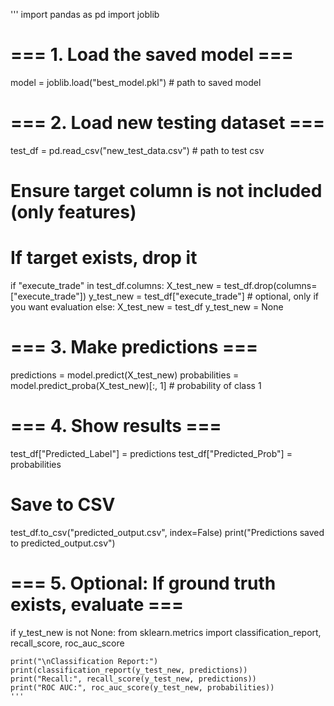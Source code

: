 '''
import pandas as pd
import joblib

# === 1. Load the saved model ===
model = joblib.load("best_model.pkl")   # path to saved model

# === 2. Load new testing dataset ===
test_df = pd.read_csv("new_test_data.csv")  # path to test csv

# Ensure target column is not included (only features)
# If target exists, drop it
if "execute_trade" in test_df.columns:
    X_test_new = test_df.drop(columns=["execute_trade"])
    y_test_new = test_df["execute_trade"]  # optional, only if you want evaluation
else:
    X_test_new = test_df
    y_test_new = None

# === 3. Make predictions ===
predictions = model.predict(X_test_new)
probabilities = model.predict_proba(X_test_new)[:, 1]  # probability of class 1

# === 4. Show results ===
test_df["Predicted_Label"] = predictions
test_df["Predicted_Prob"] = probabilities

# Save to CSV
test_df.to_csv("predicted_output.csv", index=False)
print("Predictions saved to predicted_output.csv")

# === 5. Optional: If ground truth exists, evaluate ===
if y_test_new is not None:
    from sklearn.metrics import classification_report, recall_score, roc_auc_score
    
    print("\nClassification Report:")
    print(classification_report(y_test_new, predictions))
    print("Recall:", recall_score(y_test_new, predictions))
    print("ROC AUC:", roc_auc_score(y_test_new, probabilities))
    ''' 
